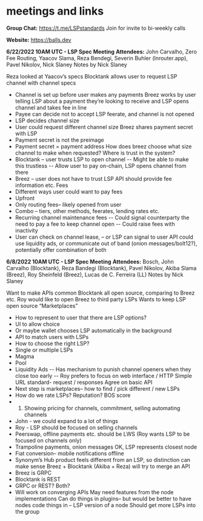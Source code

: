# meetings and links

**Group Chat:** https://t.me/LSPstandards
Join for invite to bi-weekly calls

**Website:** https://balls.dev


**6/22/2022 10AM UTC - LSP Spec Meeting**
**Attendees:** John Carvalho, Zero Fee Routing, Yaacov Slama, Reza Bendegi, Severin Buhler (lnrouter.app), Pavel Nikolov, Nick Slaney
Notes by Nick Slaney

Reza looked at Yaacov’s specs
Blocktank allows user to request LSP channel with channel specs
- Channel is set up before user makes any payments
Breez works by user telling LSP about a payment they’re looking to receive and LSP opens channel and takes fee in line
- Payee can decide not to accept LSP feerate, and channel is not opened
- LSP decides channel size
- User could request different channel size
Breez shares payment secret with LSP
- Payment secret is not the preimage
- Payment secret = payment address
How does breez choose what size channel to make when requested?
Where is trust in the system?
- Blocktank – user trusts LSP to open channel
-- Might be able to make this trustless
-- Allow user to pay on-chain, LSP opens channel from there
- Breez – user does not have to trust LSP
API should provide fee information etc.
Fees
- Different ways user could want to pay fees
- Upfront
- Only routing fees– likely opened from user
- Combo – tiers, other methods, feerates, lending rates etc.
- Recurring channel maintenance fees
-- Could signal counterparty the need to pay a fee to keep channel open
-- Could raise fees with inactivity
- User can check on channel lease, – or LSP can signal to user
API could use liquidity ads, or communicate out of band (onion messages/bolt12?), potentially offer combination of both



**6/8/2022 10AM UTC - LSP Spec Meeting**
**Attendees:** Bosch, John Carvalho (Blocktank), Reza Bandegi (Blocktank), Pavel Nikolov, Akiba Slama (Breez), Roy Sheinfeld (Breez), Lucas de C. Ferreira (LL)
Notes by Nick Slaney

Want to make APIs common
Blocktank all open source, comparing to Breez etc.
Roy would like to open Breez to third party LSPs
Wants to keep LSP open source
“Marketplaces”
- How to represent to user that there are LSP options?
- UI to allow choice
- Or maybe wallet chooses LSP automatically in the background
- API to match users with LSPs
- How to choose the right LSP?
- Single or multiple LSPs
- Magma
- Pool
- Liquidity Ads
-- Has mechanism to punish channel openers when they close too early
-- Roy prefers to focus on web interface / HTTP
Simple URL standard- request / responses
Agree on basic API
- Next step is marketplaces– how to find / pick different / new LSPs
- How do we rate LSPs? Reputation? BOS score
- 1. Showing pricing for channels, commitment, selling automating channels
- John - we could expand to a lot of things
- Roy - LSP should be focused on selling channels
- Peerswap, offline payments etc. should be LWS
(Roy wants LSP to be focused on channels only)
- Trampoline payments, onion messages OK, LSP represents closest node
- Fiat conversion– mobile notifications offline
- Synonym’s Hub product feels different from an LSP, so distinction can make sense
Breez + Blocktank (Akiba + Reza) will try to merge an API
- Breez is GRPC
- Blocktank is REST
- GRPC or REST? Both?
- Will work on converging APIs
May need features from the node implementations
Can do things in plugins– but would be better to have nodes code things in – LSP version of a node
Should get more LSPs into the group
